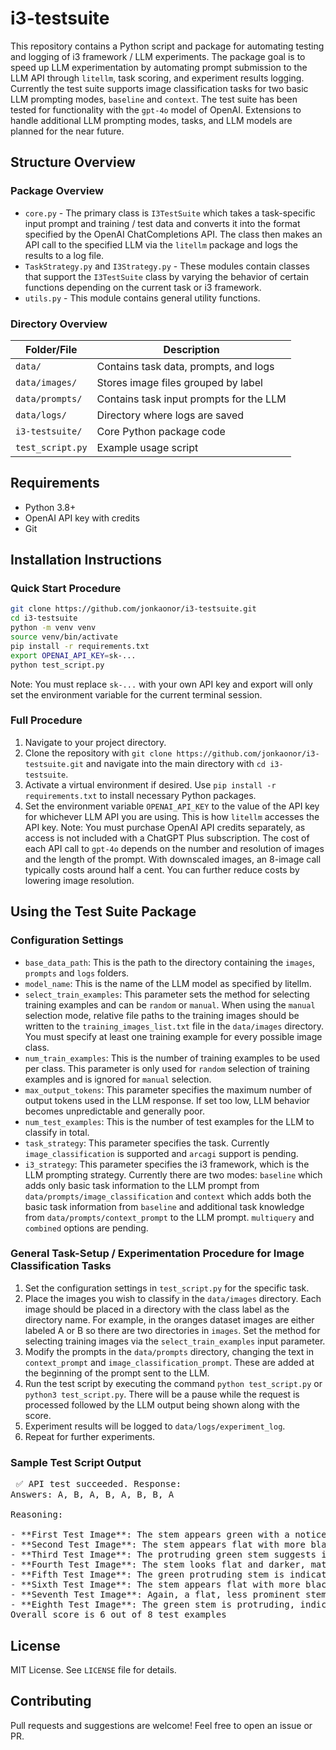 # i3-testsuite

This repository contains a Python script and package for automating testing and logging of i3 framework / LLM experiments. The package goal is to speed up LLM experimentation by automating prompt submission to the LLM API through `litellm`, task scoring, and experiment results logging. Currently the test suite supports image classification tasks for two basic LLM prompting modes, `baseline` and `context`. The test suite has been tested for functionality with the `gpt-4o` model of OpenAI. Extensions to handle additional LLM prompting modes, tasks, and LLM models are planned for the near future. 

## Structure Overview
### Package Overview
- `core.py` - The primary class is `I3TestSuite` which takes a task-specific input prompt and training / test data and converts it into the format specified by the OpenAI ChatCompletions API. The class then makes an API call to the specified LLM via the `litellm` package and logs the results to a log file.  
- `TaskStrategy.py` and `I3Strategy.py` - These modules contain classes that support the `I3TestSuite` class by varying the behavior of certain functions depending on the current task or i3 framework.
- `utils.py` - This module contains general utility functions. 

### Directory Overview
| Folder/File      | Description                             |
| ---------------- | --------------------------------------- |
| `data/`          | Contains task data, prompts, and logs   |
| `data/images/`   | Stores image files grouped by label     |
| `data/prompts/`  | Contains task input prompts for the LLM |
| `data/logs/`     | Directory where logs are saved          |
| `i3-testsuite/`  | Core Python package code                |
| `test_script.py` | Example usage script                    |


## Requirements
- Python 3.8+
- OpenAI API key with credits
- Git

## Installation Instructions
### Quick Start Procedure
```bash
git clone https://github.com/jonkaonor/i3-testsuite.git
cd i3-testsuite
python -m venv venv
source venv/bin/activate
pip install -r requirements.txt
export OPENAI_API_KEY=sk-...
python test_script.py
```
Note: You must replace `sk-...` with your own API key and export will only set the environment variable for the current terminal session. 

### Full Procedure
1. Navigate to your project directory.
2. Clone the repository with `git clone https://github.com/jonkaonor/i3-testsuite.git` and navigate into the main directory with `cd i3-testsuite`.
3. Activate a virtual environment if desired. Use `pip install -r requirements.txt` to install necessary Python packages.
4. Set the environment variable `OPENAI_API_KEY` to the value of the API key for whichever LLM API you are using. This is how `litellm` accesses the API key. Note: You must purchase OpenAI API credits separately, as access is not included with a ChatGPT Plus subscription. The cost of each API call to `gpt-4o` depends on the number and resolution of images and the length of the prompt. With downscaled images, an 8-image call typically costs around half a cent. You can further reduce costs by lowering image resolution.

## Using the Test Suite Package

### Configuration Settings 
- `base_data_path`: This is the path to the directory containing the `images`, `prompts` and `logs` folders.
- `model_name`: This is the name of the LLM model as specified by litellm.
- `select_train_examples`: This parameter sets the method for selecting training examples and can be `random` or `manual`. When using the `manual` selection mode, relative file paths to the training images should be written to the `training_images_list.txt` file in the `data/images` directory. You must specify at least one training example for every possible image class. 
- `num_train_examples`: This is the number of training examples to be used per class.  This parameter is only used for `random` selection of training examples and is ignored for `manual` selection.
- `max_output_tokens`: This parameter specifies the maximum number of output tokens used in the LLM response. If set too low, LLM behavior becomes unpredictable and generally poor. 
- `num_test_examples`: This is the number of test examples for the LLM to classify in total. 
- `task_strategy`: This parameter specifies the task. Currently `image_classification` is supported and `arcagi` support is pending.
- `i3_strategy`: This parameter specifies the i3 framework, which is the LLM prompting strategy. Currently there are two modes: `baseline` which adds only basic task information to the LLM prompt from `data/prompts/image_classification` and `context` which adds both the basic task information from `baseline` and additional task knowledge from `data/prompts/context_prompt` to the LLM prompt. `multiquery` and `combined` options are pending. 

### General Task-Setup / Experimentation Procedure for Image Classification Tasks
1. Set the configuration settings in `test_script.py` for the specific task. 
2. Place the images you wish to classify in the `data/images` directory. Each image should be placed in a directory with the class label as the directory name. For example, in the oranges dataset images are either labeled A or B so there are two directories in `images`. Set the method for selecting training images via the `select_train_examples` input parameter. 
3. Modify the prompts in the `data/prompts` directory, changing the text in `context_prompt` and `image_classification_prompt`. These are added at the beginning of the prompt sent to the LLM. 
4. Run the test script by executing the command `python test_script.py` or `python3 test_script.py`. There will be a pause while the request is processed followed by the LLM output being shown along with the score. 
5. Experiment results will be logged to `data/logs/experiment_log`.
6. Repeat for further experiments.

### Sample Test Script Output
<pre> ✅ API test succeeded. Response:
Answers: A, B, A, B, A, B, B, A

Reasoning: 

- **First Test Image**: The stem appears green with a noticeable protrusion, matching the characteristics of orange A.
- **Second Test Image**: The stem appears flat with more black, resembling orange B.
- **Third Test Image**: The protruding green stem suggests it is orange A.
- **Fourth Test Image**: The stem looks flat and darker, matching orange B.
- **Fifth Test Image**: The green protruding stem is indicative of orange A.
- **Sixth Test Image**: The stem appears flat with more black, similar to orange B.
- **Seventh Test Image**: Again, a flat, less prominent stem points to orange B.
- **Eighth Test Image**: The green stem is protruding, indicating it is orange A.
Overall score is 6 out of 8 test examples
</pre>

## License
MIT License. See `LICENSE` file for details.

## Contributing
Pull requests and suggestions are welcome! Feel free to open an issue or PR.


